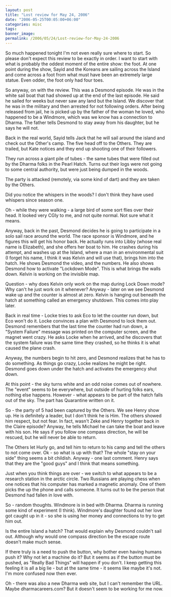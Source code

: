 ```yaml
---
layout: post
title: "Lost review for May 24, 2006"
date: "2006-05-25T00:05:00+06:00"
categories: misc 
tags: 
banner_image: 
permalink: /2006/05/24/Lost-review-for-May-24-2006
---
```


So much happened tonight I'm not even really sure where to start. So please don't expect this review to be exactly in order. I want to start with what is probably the oddest moment of the entire show: the foot. At one point during the show, Sayid and the Koreans are sailing across the Island and come across a foot from what must have been an extremely large statue. Even odder, the foot only had four toes.
<!--more-->
So anyway, on with the review. This was a Desmond episode. He was in the white sail boat that had showed up at the end of the last episode. He said he sailed for weeks but never saw any land but the Island. We discover that he was in the military and then arrested for not following orders. After being released from jail, he is picked up by the father of the woman he loved, who happened to be a Windmore, which was we know has a connection to Dharma. The father tells Desmond to stay away from his daughter, but he says he will not. 

Back in the real world, Sayid tells Jack that he will sail around the island and check out the Other's camp. The five head off to the Others. They are trailed, but Kate notices and they end up shooting one of their followers.

They run across a giant pile of tubes - the same tubes that were filled out by the Dharma folks in the Pearl Hatch. Turns out their logs were not going to some central authority, but were just being dumped in the woods. 

The party is attacked (remotely, via some kind of dart) and they are taken by the Others.

Did you notice the whispers in the woods? I don't think they have used whispers since season one.


Oh - while they were walking - a large bird of some sort flies over their head. It looked very CGIy to me, and not quite normal. Not sure what it means.

Anyway, back in the past, Desmond decides he is going to participate in a solo sail race around the world. The race sponsor is Windmore, and he figures this will get his honor back. He actually runs into Libby (whose real name is Elizabeth), and she offers her boat to him. He crashes during his attempt, and washes up at the Island, where a man in an environmental suit (I forget his name, I think it was Kelvin and will use that), brings him into the hatch. He shows Desmond the video, and the numbers. He also shows Desmond how to activate "Lockdown Mode". This is what brings the walls down. Kelvin is working on the invisible map.

Question - why does Kelvin only work on the map during Lock Down mode? Why can't he just work on it whenever? Anyway - later on we see Desmond wake up and the counter is almost at zero. Kelvin is hanging out beneath the hatch at something called an emergency shutdown. This comes into play later.

Back in real time - Locke tries to ask Eco to let the counter run down, but Eco won't do it. Locke convinces a plan with Desmond to lock them out. Desmond remembers that the last time the counter had run down, a "System Failure" message was printed on the computer screen, and the magnet went crazy. He asks Locke when he arrived, and he discovers that the system failure was the same time they crashed, so he thinks it is what caused the plane crash.

Anyway, the numbers begin to hit zero, and Desmond realizes that he has to do something. As things go crazy, Locke realizes he might be right. Desmond goes down under the hatch and activates the emergency shut down.

At this point - the sky turns white and an odd noise comes out of nowhere. The "event" seems to be everywhere, but outside of hurting folks ears, nothing else happens. However - what appears to be part of the hatch falls out of the sky.  The part has Quarantine written on it.

So - the party of 5 had been captured by the Others. We see Henry show up. He is definitely a leader, but I don't think he is Him. The others showed him respect, but not fear. In fact, wasn't Zeke and Henry together back in the Claire episode? Anyway, he tells Michael he can take the boat and leave with his son. He says if you follow one compass direction, he will be rescued, but he will never be able to return.

The Others let Hurly go, and tell him to return to his camp and tell the others to not come over. Ok - so what is up with that? The whole "stay on your side" thing seems a bit childish. Anyway - one last comment. Henry says that they are the "good guys" and I think that means something.

Just when you think things are over - we switch to what appears to be a research station in the arctic circle. Two Russians are playing chess when one notices that his computer has marked a magnetic anomaly. One of them picks the up the phone and calls someone. It turns out to be the person that Desmond had fallen in love with.

So - random thoughts. Windmore is in bed with Dharma. Dharma is running some kind of experiment (I think). Windmore's daughter found out her love got caught up in it - so she is using her money and connections to try to get him out. 

Is the entire Island a hatch? That would explain why Desmond couldn't sail out. Although why would one compass direction be the escape route doesn't make much sense. 

If there truly is a need to push the button, why bother even having humans push it? Why not let a machine do it? But it seems as if the button must be pushed, as "Really Bad Things" will happen if you don't. I keep getting this feeling it is all a big lie - but at the same time - it seems like maybe it's not. I'm more confused now then ever.

Oh - there was also a new Dharma web site, but I can't remember the URL. Maybe dharmacareers.com? But it doesn't seem to be working for me now.